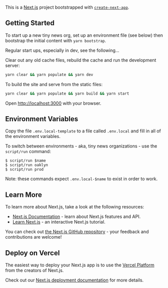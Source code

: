 This is a [Next.js](https://nextjs.org/) project bootstrapped with [`create-next-app`](https://github.com/vercel/next.js/tree/canary/packages/create-next-app).

## Getting Started

To start up a new tiny news org, set up an environment file (see below) then bootstrap the initial content with `yarn bootstrap`. 

Regular start ups, especially in dev, see the following...

Clear out any old cache files, rebuild the cache and run the development server:

```bash
yarn clear && yarn populate && yarn dev
```

To build the site and serve from the static files:

```bash
yarn clear && yarn populate && yarn build && yarn start
```

Open [http://localhost:3000](http://localhost:3000) with your browser.

## Environment Variables

Copy the file `.env.local-template` to a file called `.env.local` and fill in all of the environment variables.

To switch between environments - aka, tiny news organizations - use the `script/run` command:

```
$ script/run $name
$ script/run oaklyn
$ script/run prod
```

Note: these commands expect `.env.local-$name` to exist in order to work.

## Learn More

To learn more about Next.js, take a look at the following resources:

- [Next.js Documentation](https://nextjs.org/docs) - learn about Next.js features and API.
- [Learn Next.js](https://nextjs.org/learn) - an interactive Next.js tutorial.

You can check out [the Next.js GitHub repository](https://github.com/vercel/next.js/) - your feedback and contributions are welcome!

## Deploy on Vercel

The easiest way to deploy your Next.js app is to use the [Vercel Platform](https://vercel.com/import?utm_medium=default-template&filter=next.js&utm_source=create-next-app&utm_campaign=create-next-app-readme) from the creators of Next.js.

Check out our [Next.js deployment documentation](https://nextjs.org/docs/deployment) for more details.
